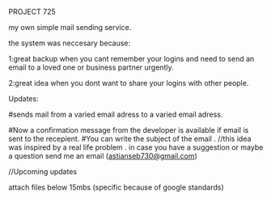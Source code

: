  PROJECT 725

my own simple mail sending service.

the system was neccesary because:

1:great backup when you cant remember your logins and need to 
send an email to a loved one or business partner urgently.

2:great idea when you dont want to share your logins with other people.
        
Updates:

#sends mail from a varied email adress to a varied email adress.
	
#Now a confirmation message from the developer is available if email is sent to the recepient.
#You can write the subject of the email
.
//this idea was inspired by a real life problem
	.
in case you have a suggestion or maybe a question send me an email (astianseb730@gmail.com)

//Upcoming updates 

attach files below 15mbs (specific because of google standards)
